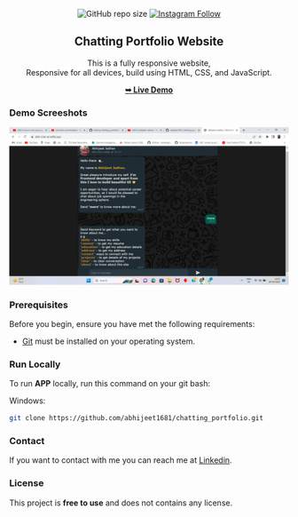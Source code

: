 <div align="center">
  
  ![GitHub repo size](https://img.shields.io/github/repo-size/abhijeet1681/chatting_portfolio)
  [![Instagram Follow](https://img.shields.io/badge/-Instagram-FF1494)](https://instagram.com/developer_abhii?igshid=ZDdkNTZiNTM=)


  <h2 align="center">Chatting Portfolio Website</h2>

  This is a fully responsive website, <br />Responsive for all devices, build using HTML, CSS, and JavaScript.

  <a href="https://abhi-chat-ai.netlify.app/"><strong>➥ Live Demo</strong></a>

</div>


### Demo Screeshots

![Portfolio Desktop Demo](app.png "Desktop Demo")

### Prerequisites

Before you begin, ensure you have met the following requirements:

* [Git](https://git-scm.com/downloads "Download Git") must be installed on your operating system.

### Run Locally

To run **APP** locally, run this command on your git bash:

Windows:

```bash
git clone https://github.com/abhijeet1681/chatting_portfolio.git
```

### Contact

If you want to contact with me you can reach me at [Linkedin](www.linkedin.com/in/abhijeet-jadhav-30b625211).

### License

This project is **free to use** and does not contains any license.
